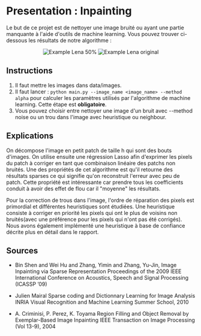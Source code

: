 # Presentation : Inpainting

Le but de ce projet est de nettoyer une image bruité ou ayant une partie manquante à l'aide d'outils de machine learning. Vous pouvez trouver ci-dessous les résultats de notre algorithme :

<center>
  <img src="https://github.com/Kabegami/Inpainting/tree/master/res/README_images/lena_noise.png" alt="Example Lena 50%">
  <img src="https://github.com/Kabegami/Inpainting/tree/master/res/README_images/lena_original.png" alt="Example Lena original">
</center>


## Instructions

1. Il faut mettre les images dans data/images.
2. Il faut lancer : `python main.py --image_name <image_name> --method alpha` pour calculer les paramètres utilisés par l'algorithme de machine learning. Cette étape est **obligatoire**.
3. Vous pouvez choisir entre nettoyer une image d'un bruit avec --method noise ou un trou dans l'image avec heuristique ou neighbour.

## Explications

On décompose l'image en petit patch de taille h qui sont des bouts d'images. On utilise ensuite une régression Lasso afin d'exprimer les pixels du patch à corriger en tant que combinaison linéaire des patchs non bruités. Une des propriétés de cet algorithme est qu'il retourne des résultats sparses ce qui signifie qu'on reconstruit l'erreur avec peu de patch. Cette propriété est intéressante car prendre tous les coefficients conduit à avoir des effet de flou car il "moyenne" les résultats.

Pour la correction de trous dans l'image, l'ordre de réparation des pixels est primordial et différentes heuristiques sont étudiées.
Une heuristique consiste à corriger en priorité les pixels qui ont le plus de voisins non bruités(avec une préférence pour les pixels qui n'ont pas été corrigés).
Nous avons également implémenté une heuristique à base de confiance décrite plus en détail dans le rapport.




## Sources

* Bin Shen and Wei Hu and Zhang, Yimin and Zhang, Yu-Jin, Image Inpainting via Sparse Representation Proceedings of the 2009 IEEE International Conference on Acoustics, Speech and Signal Processing (ICASSP ’09)

* Julien Mairal Sparse coding and Dictionnary Learning for Image Analysis INRIA Visual Recognition and Machine Learning Summer School, 2010

* A. Criminisi, P. Perez, K. Toyama Region Filling and Object Removal by Exemplar-Based Image Inpainting IEEE Transaction on Image Processing (Vol 13-9), 2004

